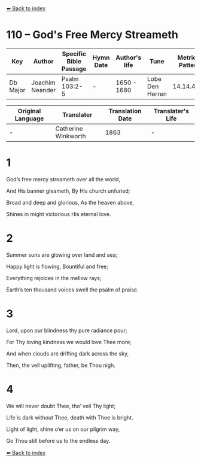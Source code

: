 [⬅️ Back to index](../README.md)

# 110 – God's Free Mercy Streameth

Key | Author   | Specific Bible Passage     |Hymn Date |Author's life |Tune |Metrical Pattern   |Composer/Source                                                                                        
-- | --------- | ---------------------------|----------|--------------|-----|-------------------|-------------   
Db Major  | Joachim Neander      | Psalm 103:2-5 | -  | 1650 - 1680 | Lobe Den Herren | 14.14.4.7.8 | Chorale Book for England, 1863 

Original Language | Translater | Translation Date   | Translater's Life     
----------------- | --------- | --------------------|-------------   
\-  | Catherine Winkworth      | 1863 | -  | 1827 - 1878 



# 1

God’s free mercy streameth over all the world,

And His banner gleameth, By His church unfuried;

Broad and deep and glorious, As the heaven above,

Shines in might victorious His eternal love.



# 2

Summer suns are glowing over land and sea;

Happy light is flowing, Bountiful and free;

Everything rejoices in the mellow rays;

Earth’s ten thousand voices swell the psalm of praise.



# 3

Lord, upon our blindness thy pure radiance pour;

For Thy loving kindness we would love Thee more;

And when clouds are drifting dark across the sky,

Then, the veil uplifting, father, be Thou nigh.



# 4

We will never doubt Thee, tho’ veil Thy light;

Life is dark without Thee, death with Thee is bright.

Light of light, shine o’er us on our pilgrim way,

Go Thou still before us to the endless day.

[⬅️ Back to index](../README.md)
